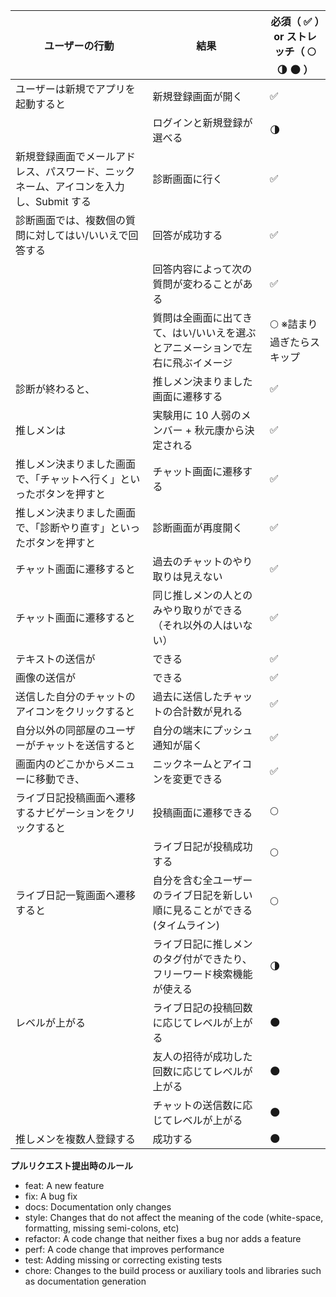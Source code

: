 | ユーザーの行動                                                                        | 結果                                                                          | 必須（ :white_check_mark: ）or ストレッチ（ :full_moon: :last_quarter_moon: :new_moon: ） |
| ------------------------------------------------------------------------------------- | ----------------------------------------------------------------------------- | ----------------------------------------------------------------------------------------- |
| ユーザーは新規でアプリを起動すると                                                    | 新規登録画面が開く                                                            | :white_check_mark:                                                                        |
|                                                                                       | ログインと新規登録が選べる                                                    | :last_quarter_moon:                                                                       |
| 新規登録画面でメールアドレス、パスワード、ニックネーム、アイコンを入力し、Submit する | 診断画面に行く                                                                | :white_check_mark:                                                                        |
| 診断画面では、複数個の質問に対してはい/いいえで回答する                               | 回答が成功する                                                                | :white_check_mark:                                                                        |
|                                                                                       | 回答内容によって次の質問が変わることがある                                    | :white_check_mark:                                                                        |
|                                                                                       | 質問は全画面に出てきて、はい/いいえを選ぶとアニメーションで左右に飛ぶイメージ | :full_moon: ※詰まり過ぎたらスキップ                                                       |
| 診断が終わると、                                                                      | 推しメン決まりました画面に遷移する                                            | :white_check_mark:                                                                        |
| 推しメンは                                                                            | 実験用に 10 人弱のメンバー + 秋元康から決定される                             | :white_check_mark:                                                                        |
| 推しメン決まりました画面で、「チャットへ行く」といったボタンを押すと                  | チャット画面に遷移する                                                        | :white_check_mark:                                                                        |
| 推しメン決まりました画面で、「診断やり直す」といったボタンを押すと                    | 診断画面が再度開く                                                            | :white_check_mark:                                                                        |
| チャット画面に遷移すると                                                              | 過去のチャットのやり取りは見えない                                            | :white_check_mark:                                                                        |
| チャット画面に遷移すると                                                              | 同じ推しメンの人とのみやり取りができる（それ以外の人はいない）                | :white_check_mark:                                                                        |
| テキストの送信が                                                                      | できる                                                                        | :white_check_mark:                                                                        |
| 画像の送信が                                                                          | できる                                                                        | :white_check_mark:                                                                        |
| 送信した自分のチャットのアイコンをクリックすると                                      | 過去に送信したチャットの合計数が見れる                                        | :white_check_mark:                                                                        |
| 自分以外の同部屋のユーザーがチャットを送信すると                                      | 自分の端末にプッシュ通知が届く                                                | :white_check_mark:                                                                        |
| 画面内のどこかからメニューに移動でき、                                                | ニックネームとアイコンを変更できる                                            | :white_check_mark:                                                                        |
| ライブ日記投稿画面へ遷移するナビゲーションをクリックすると                            | 投稿画面に遷移できる                                                          | :full_moon:                                                                               |
|                                                                                       | ライブ日記が投稿成功する                                                      | :full_moon:                                                                               |
| ライブ日記一覧画面へ遷移すると                                                        | 自分を含む全ユーザーのライブ日記を新しい順に見ることができる(タイムライン)    | :full_moon:                                                                               |
|                                                                                       | ライブ日記に推しメンのタグ付ができたり、フリーワード検索機能が使える          | :last_quarter_moon:                                                                       |
| レベルが上がる                                                                        | ライブ日記の投稿回数に応じてレベルが上がる                                    | :new_moon:                                                                                |
|                                                                                       | 友人の招待が成功した回数に応じてレベルが上がる                                | :new_moon:                                                                                |
|                                                                                       | チャットの送信数に応じてレベルが上がる                                        | :new_moon:                                                                                |
| 推しメンを複数人登録する                                                              | 成功する                                                                      | :new_moon:                                                                                |

**プルリクエスト提出時のルール**
- feat: A new feature
- fix: A bug fix
- docs: Documentation only changes
- style: Changes that do not affect the meaning of the code (white-space, formatting, missing semi-colons, etc)
- refactor: A code change that neither fixes a bug nor adds a feature
- perf: A code change that improves performance
- test: Adding missing or correcting existing tests
- chore: Changes to the build process or auxiliary tools and libraries such as documentation generation
